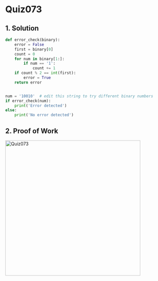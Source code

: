 # Quiz073

## 1. Solution
```.py
def error_check(binary):
    error = False
    first = binary[0]
    count = 0
    for num in binary[1:]:
        if num == '1':
            count += 1
    if count % 2 == int(first):
        error = True
    return error


num = '10010'  # edit this string to try different binary numbers
if error_check(num):
    print('Error detected')
else:
    print('No error detected')

```

## 2. Proof of Work

<img width="425" alt="Quiz073" src="https://github.com/user-attachments/assets/9dc19fd0-d10f-43d9-8df8-ba7faf04ebbd">
